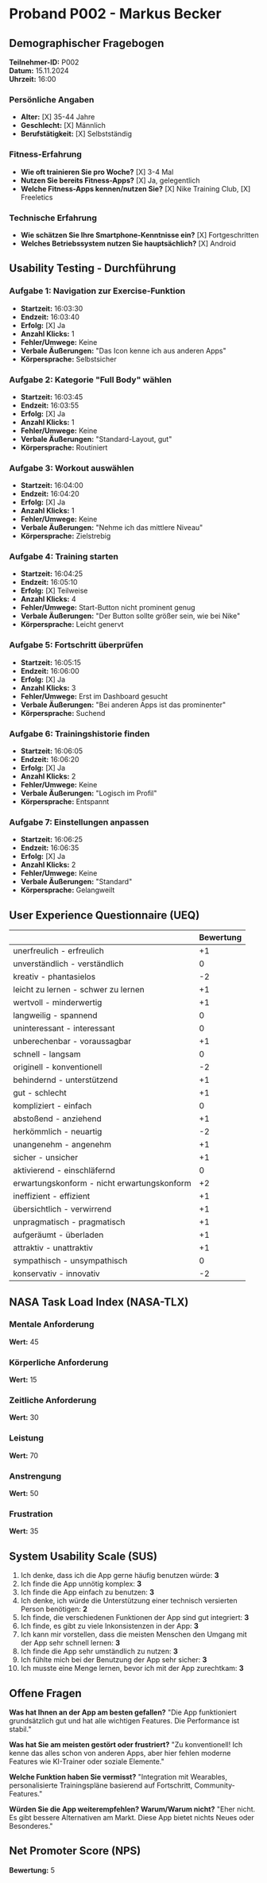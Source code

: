 # Proband P002 - Markus Becker

## Demographischer Fragebogen

**Teilnehmer-ID:** P002  
**Datum:** 15.11.2024  
**Uhrzeit:** 16:00

### Persönliche Angaben
- **Alter:** [X] 35-44 Jahre
- **Geschlecht:** [X] Männlich
- **Berufstätigkeit:** [X] Selbstständig

### Fitness-Erfahrung
- **Wie oft trainieren Sie pro Woche?** [X] 3-4 Mal
- **Nutzen Sie bereits Fitness-Apps?** [X] Ja, gelegentlich
- **Welche Fitness-Apps kennen/nutzen Sie?** [X] Nike Training Club, [X] Freeletics

### Technische Erfahrung
- **Wie schätzen Sie Ihre Smartphone-Kenntnisse ein?** [X] Fortgeschritten
- **Welches Betriebssystem nutzen Sie hauptsächlich?** [X] Android

## Usability Testing - Durchführung

### Aufgabe 1: Navigation zur Exercise-Funktion
- **Startzeit:** 16:03:30
- **Endzeit:** 16:03:40
- **Erfolg:** [X] Ja
- **Anzahl Klicks:** 1
- **Fehler/Umwege:** Keine
- **Verbale Äußerungen:** "Das Icon kenne ich aus anderen Apps"
- **Körpersprache:** Selbstsicher

### Aufgabe 2: Kategorie "Full Body" wählen
- **Startzeit:** 16:03:45
- **Endzeit:** 16:03:55
- **Erfolg:** [X] Ja
- **Anzahl Klicks:** 1
- **Fehler/Umwege:** Keine
- **Verbale Äußerungen:** "Standard-Layout, gut"
- **Körpersprache:** Routiniert

### Aufgabe 3: Workout auswählen
- **Startzeit:** 16:04:00
- **Endzeit:** 16:04:20
- **Erfolg:** [X] Ja
- **Anzahl Klicks:** 1
- **Fehler/Umwege:** Keine
- **Verbale Äußerungen:** "Nehme ich das mittlere Niveau"
- **Körpersprache:** Zielstrebig

### Aufgabe 4: Training starten
- **Startzeit:** 16:04:25
- **Endzeit:** 16:05:10
- **Erfolg:** [X] Teilweise
- **Anzahl Klicks:** 4
- **Fehler/Umwege:** Start-Button nicht prominent genug
- **Verbale Äußerungen:** "Der Button sollte größer sein, wie bei Nike"
- **Körpersprache:** Leicht genervt

### Aufgabe 5: Fortschritt überprüfen
- **Startzeit:** 16:05:15
- **Endzeit:** 16:06:00
- **Erfolg:** [X] Ja
- **Anzahl Klicks:** 3
- **Fehler/Umwege:** Erst im Dashboard gesucht
- **Verbale Äußerungen:** "Bei anderen Apps ist das prominenter"
- **Körpersprache:** Suchend

### Aufgabe 6: Trainingshistorie finden
- **Startzeit:** 16:06:05
- **Endzeit:** 16:06:20
- **Erfolg:** [X] Ja
- **Anzahl Klicks:** 2
- **Fehler/Umwege:** Keine
- **Verbale Äußerungen:** "Logisch im Profil"
- **Körpersprache:** Entspannt

### Aufgabe 7: Einstellungen anpassen
- **Startzeit:** 16:06:25
- **Endzeit:** 16:06:35
- **Erfolg:** [X] Ja
- **Anzahl Klicks:** 2
- **Fehler/Umwege:** Keine
- **Verbale Äußerungen:** "Standard"
- **Körpersprache:** Gelangweilt

## User Experience Questionnaire (UEQ)

| | Bewertung |
|---|---|
| unerfreulich - erfreulich | +1 |
| unverständlich - verständlich | 0 |
| kreativ - phantasielos | -2 |
| leicht zu lernen - schwer zu lernen | +1 |
| wertvoll - minderwertig | +1 |
| langweilig - spannend | 0 |
| uninteressant - interessant | 0 |
| unberechenbar - voraussagbar | +1 |
| schnell - langsam | 0 |
| originell - konventionell | -2 |
| behindernd - unterstützend | +1 |
| gut - schlecht | +1 |
| kompliziert - einfach | 0 |
| abstoßend - anziehend | +1 |
| herkömmlich - neuartig | -2 |
| unangenehm - angenehm | +1 |
| sicher - unsicher | +1 |
| aktivierend - einschläfernd | 0 |
| erwartungskonform - nicht erwartungskonform | +2 |
| ineffizient - effizient | +1 |
| übersichtlich - verwirrend | +1 |
| unpragmatisch - pragmatisch | +1 |
| aufgeräumt - überladen | +1 |
| attraktiv - unattraktiv | +1 |
| sympathisch - unsympathisch | 0 |
| konservativ - innovativ | -2 |

## NASA Task Load Index (NASA-TLX)

### Mentale Anforderung
**Wert:** 45

### Körperliche Anforderung
**Wert:** 15

### Zeitliche Anforderung
**Wert:** 30

### Leistung
**Wert:** 70

### Anstrengung
**Wert:** 50

### Frustration
**Wert:** 35

## System Usability Scale (SUS)

1. Ich denke, dass ich die App gerne häufig benutzen würde: **3**
2. Ich finde die App unnötig komplex: **3**
3. Ich finde die App einfach zu benutzen: **3**
4. Ich denke, ich würde die Unterstützung einer technisch versierten Person benötigen: **2**
5. Ich finde, die verschiedenen Funktionen der App sind gut integriert: **3**
6. Ich finde, es gibt zu viele Inkonsistenzen in der App: **3**
7. Ich kann mir vorstellen, dass die meisten Menschen den Umgang mit der App sehr schnell lernen: **3**
8. Ich finde die App sehr umständlich zu nutzen: **3**
9. Ich fühlte mich bei der Benutzung der App sehr sicher: **3**
10. Ich musste eine Menge lernen, bevor ich mit der App zurechtkam: **3**

## Offene Fragen

**Was hat Ihnen an der App am besten gefallen?**
"Die App funktioniert grundsätzlich gut und hat alle wichtigen Features. Die Performance ist stabil."

**Was hat Sie am meisten gestört oder frustriert?**
"Zu konventionell! Ich kenne das alles schon von anderen Apps, aber hier fehlen moderne Features wie KI-Trainer oder soziale Elemente."

**Welche Funktion haben Sie vermisst?**
"Integration mit Wearables, personalisierte Trainingspläne basierend auf Fortschritt, Community-Features."

**Würden Sie die App weiterempfehlen? Warum/Warum nicht?**
"Eher nicht. Es gibt bessere Alternativen am Markt. Diese App bietet nichts Neues oder Besonderes."

## Net Promoter Score (NPS)
**Bewertung:** 5